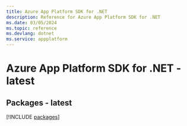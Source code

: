 ```yaml
---
title: Azure App Platform SDK for .NET
description: Reference for Azure App Platform SDK for .NET
ms.date: 03/05/2024
ms.topic: reference
ms.devlang: dotnet
ms.service: appplatform
---
```

# Azure App Platform SDK for .NET - latest
## Packages - latest
[!INCLUDE [packages](app-platform-index.md)]